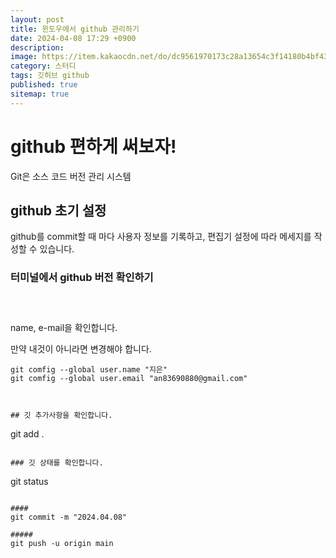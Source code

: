 ```yaml
---
layout: post
title: 윈도우에서 github 관리하기
date: 2024-04-08 17:29 +0900
description: 
image: https://item.kakaocdn.net/do/dc9561970173c28a13654c3f14180b4bf43ad912ad8dd55b04db6a64cddaf76d
category: 스터디
tags: 깃허브 github
published: true
sitemap: true
---
```


# github 편하게 써보자!
Git은 소스 코드 버전 관리 시스템

## github 초기 설정
github를 commit할 때 마다 사용자 정보를 기록하고, 편집기 설정에 따라 메세지를 작성할 수 있습니다.

### 터미널에서 github 버전 확인하기
````bash




````
name, e-mail을 확인합니다.












만약 내것이 아니라면 변경해야 합니다.
````
git comfig --global user.name "지은"
git comfig --global user.email "an83690880@gmail.com"



## 깃 추가사항을 확인합니다.
````
git add .
````

### 깃 상태를 확인합니다. 
````
git status
````

####
git commit -m "2024.04.08"

#####
git push -u origin main

